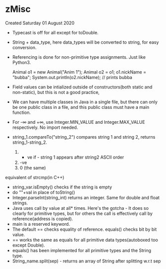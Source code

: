 # zMisc
Created Saturday 01 August 2020


* Typecast is off for all except for toDouble. 
* String + data_type, here data_types will be converted to string, for easy conversion.
* Referencing is done for non-primitive type assignments. Just like Python3.

	Animal o1 = new Animal("Anim 1");
	Animal o2 = o1;
	o1.nickName = "bubba";
	System.out.println(o2.nickName);	// prints bubba



* Field values can be intialized outside of constructors(both static and non-static), but this is not a good practice,
* We can have multiple classes in Java in a single file, but there can only be one public class in a file, and this public class must have a main function.
* For -∞ and +∞, use Integer.MIN_VALUE and Integer.MAX_VALUE respectively. No import needed.
* string_1.compareTo("string_2") compares string 1 and string 2, returns string_1-string_2.
	1. + ve if - string 1 appears after string2 ASCII order
	2. -ve
	3. 0 (the same)

equivalent of strcmp(in C++)

* string_var.isEmpty() checks if the string is empty
* do ""+val in place of toString()
* Integer.parseInt(string_int) returns an integer. Same for double and float strings.
* Java uses call by value at all* times. Here's the gotcha - It does so clearly for primitive types, but for others the call is effectively call by reference(address is copied).
* main is a reserved keyword.
* The default == checks equality of reference. equals() checks bit by bit value.
* == works the same as equals for all primitive data types(autoboxed too except Double).
* equals() has been implemented for all primitive types and the String type.
* String_name.split(sep) - returns an array of String after splitting w.r.t sep


